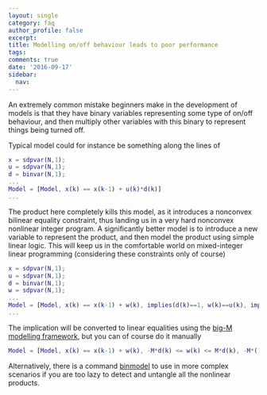 ```yaml
---
layout: single
category: faq
author_profile: false
excerpt: 
title: Modelling on/off behaviour leads to poor performance
tags:
comments: true
date: '2016-09-17'
sidebar:
  nav:
---
```


An extremely common mistake beginners make in the development of models is that they have binary variables representing some type of on/off behaviour, and then multiply other variables with this binary to represent things being turned off.

Typical model could for instance be something along the lines of

````matlab
x = sdpvar(N,1);
u = sdpvar(N,1);
d = binvar(N,1);
...
Model = [Model, x(k) == x(k-1) + u(k)*d(k)]
...
````

The product here completely kills this model, as it introduces a nonconvex bilinear equality constraint, thus landing us in a very hard nonconvex nonlinear integer program. A significantly better model is to introduce a new variable to represent the product, and then model the product using simple linear logic. This will keep us in the comfortable world on mixed-integer linear programming (considering these constraints only of course)

````matlab
x = sdpvar(N,1);
u = sdpvar(N,1);
d = binvar(N,1);
w = sdpvar(N,1);
...
Model = [Model, x(k) == x(k-1) + w(k), implies(d(k)==1, w(k)==u(k), implies(d(k)==0, w(k)==0]
...
````

The implication will be converted to linear equalities using the [big-M modelling framework](/tutorials/bigmandconvexhulls), but you can of course do it manually

````matlab
Model = [Model, x(k) == x(k-1) + w(k), -M*d(k) <= w(k) <= M*d(k), -M*(1-d(k)) <= w(k)-u(k) <= M*(1-d(k))]
````

Alternatively, there is a command [binmodel](/commands/binmodel) to use in more complex scenarios if you are too lazy to detect and untangle all the nonlinear products.








